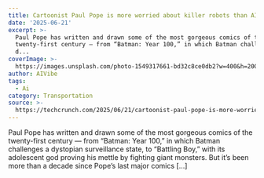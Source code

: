 ```yaml
---
title: Cartoonist Paul Pope is more worried about killer robots than AI plagiarism
date: '2025-06-21'
excerpt: >-
  Paul Pope has written and drawn some of the most gorgeous comics of the
  twenty-first century — from “Batman: Year 100,” in which Batman challenges a
  d...
coverImage: >-
  https://images.unsplash.com/photo-1549317661-bd32c8ce0db2?w=400&h=200&fit=crop&auto=format
author: AIVibe
tags:
  - Ai
category: Transportation
source: >-
  https://techcrunch.com/2025/06/21/cartoonist-paul-pope-is-more-worried-about-killer-robots-than-ai-plagiarism/
---
```

Paul Pope has written and drawn some of the most gorgeous comics of the twenty-first century — from “Batman: Year 100,” in which Batman challenges a dystopian surveillance state, to “Battling Boy,” with its adolescent god proving his mettle by fighting giant monsters. But it’s been more than a decade since Pope’s last major comics [&#8230;]
